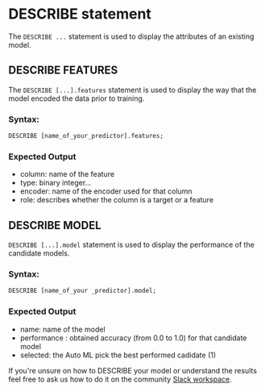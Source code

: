 # DESCRIBE statement

The `DESCRIBE ...` statement is used to display the attributes of an existing model.

## DESCRIBE FEATURES


The `DESCRIBE [...].features` statement is used to display the way that the model encoded the data prior to training.

### Syntax:

```sql
DESCRIBE [name_of_your_predictor].features;
```
### Expected Output

* column: name of the feature 
* type: binary integer... 
* encoder: name of the encoder used for that column
* role: describes whether the column is a target or a feature

## DESCRIBE MODEL  

`DESCRIBE [...].model` statement is used to display the performance of the candidate models.

### Syntax:

```sql
DESCRIBE [name_of_your _predictor].model;
```

### Expected Output

* name: name of the model
* performance : obtained accuracy (from 0.0 to 1.0) for that candidate model
* selected: the Auto ML pick the best performed cadidate (1)


If you're unsure on how to DESCRIBE your model or understand the results feel free to ask us how to do it on the community [Slack workspace](https://join.slack.com/t/mindsdbcommunity/shared_invite/zt-o8mrmx3l-5ai~5H66s6wlxFfBMVI6wQ).